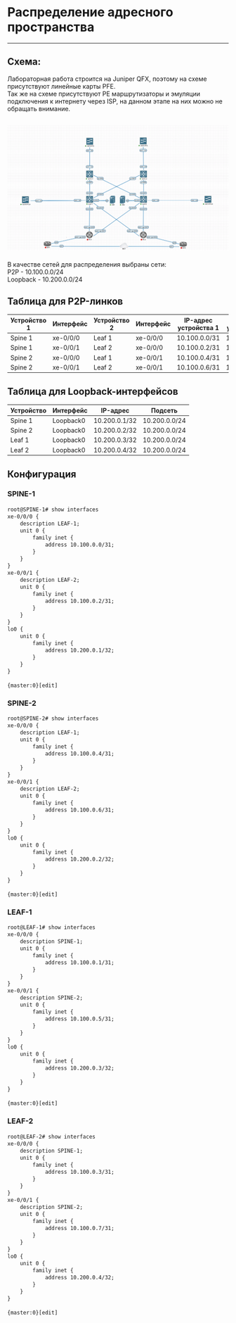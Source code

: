 # Распределение адресного пространства
---
## Схема:

Лабораторная работа строится на Juniper QFX, поэтому на схеме присутствуют линейные карты PFE.\
Так же на схеме присутствуют PE маршрутизаторы и эмуляции подключения к интернету через ISP, на данном этапе на них можно не обращать внимание.

![img_1.png](scheme.png)
---
В качестве сетей для распределения выбраны сети:\
P2P - 10.100.0.0/24\
Loopback - 10.200.0.0/24

## Таблица для P2P-линков

| Устройство 1 | Интерфейс | Устройство 2 | Интерфейс | IP-адрес устройства 1 | IP-адрес устройства 2 | Подсеть         |
|--------------|-----------|--------------|-----------|-----------------------|-----------------------|-----------------|
| Spine 1      | xe-0/0/0      | Leaf 1       | xe-0/0/0      | 10.100.0.0/31         | 10.100.0.1/31         | 10.100.0.0/31   |
| Spine 1      | xe-0/0/1      | Leaf 2       | xe-0/0/0      | 10.100.0.2/31         | 10.100.0.3/31         | 10.100.0.2/31   |
| Spine 2      | xe-0/0/0      | Leaf 1       | xe-0/0/1      | 10.100.0.4/31         | 10.100.0.5/31         | 10.100.0.4/31   |
| Spine 2      | xe-0/0/1      | Leaf 2       | xe-0/0/1      | 10.100.0.6/31         | 10.100.0.7/31         | 10.100.0.6/31   |



## Таблица для Loopback-интерфейсов

| Устройство   | Интерфейс | IP-адрес       | Подсеть         |
|--------------|-----------|----------------|-----------------|
| Spine 1      | Loopback0 | 10.200.0.1/32  | 10.200.0.0/24   |
| Spine 2      | Loopback0 | 10.200.0.2/32  | 10.200.0.0/24   |
| Leaf 1       | Loopback0 | 10.200.0.3/32  | 10.200.0.0/24   |
| Leaf 2       | Loopback0 | 10.200.0.4/32  | 10.200.0.0/24   |

## Конфигурация
### SPINE-1
```
root@SPINE-1# show interfaces 
xe-0/0/0 {
    description LEAF-1;
    unit 0 {
        family inet {
            address 10.100.0.0/31;
        }
    }
}
xe-0/0/1 {
    description LEAF-2;
    unit 0 {
        family inet {
            address 10.100.0.2/31;
        }
    }
}
lo0 {                                   
    unit 0 {
        family inet {
            address 10.200.0.1/32;
        }
    }
}

{master:0}[edit]
```
### SPINE-2
```
root@SPINE-2# show interfaces 
xe-0/0/0 {
    description LEAF-1;
    unit 0 {
        family inet {
            address 10.100.0.4/31;
        }
    }
}
xe-0/0/1 {
    description LEAF-2;
    unit 0 {
        family inet {
            address 10.100.0.6/31;
        }
    }
}
lo0 {                                   
    unit 0 {
        family inet {
            address 10.200.0.2/32;
        }
    }
}

{master:0}[edit]
```
### LEAF-1
```
root@LEAF-1# show interfaces 
xe-0/0/0 {
    description SPINE-1;
    unit 0 {
        family inet {
            address 10.100.0.1/31;
        }
    }
}
xe-0/0/1 {
    description SPINE-2;
    unit 0 {
        family inet {
            address 10.100.0.5/31;
        }
    }
}
lo0 {                                   
    unit 0 {
        family inet {
            address 10.200.0.3/32;
        }
    }
}

{master:0}[edit]
```
### LEAF-2
```
root@LEAF-2# show interfaces    
xe-0/0/0 {
    description SPINE-1;
    unit 0 {
        family inet {
            address 10.100.0.3/31;
        }
    }
}
xe-0/0/1 {
    description SPINE-2;
    unit 0 {
        family inet {
            address 10.100.0.7/31;
        }
    }
}
lo0 {                                   
    unit 0 {
        family inet {
            address 10.200.0.4/32;
        }
    }
}

{master:0}[edit]
```
